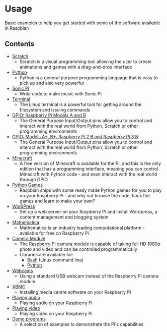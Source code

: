 # Usage

Basic examples to help you get started with some of the software available in Raspbian

## Contents

- [Scratch](scratch/README.md)
    - Scratch is a visual programming tool allowing the user to create animations and games with a drag-and-drop interface
- [Python](python/README.md)
    - Python is a general purpose programming language that is easy to pick up and also very powerful
- [Sonic Pi](sonic-pi/README.md)
    - Write code to make music with Sonic Pi
- [Terminal](terminal/README.md)
    - The Linux terminal is a powerful tool for getting around the filesystem and issuing commands
- [GPIO: Raspberry Pi Models A and B](gpio/README.md)
    - The General Purpose Input/Output pins allow you to control and interact with the real world from Python, Scratch or other programming environments
- [GPIO: Models A+, B+, Raspberry Pi 2 B and Raspberry Pi 3 B](gpio-plus-and-raspi2/README.md)
    - The General Purpose Input/Output pins allow you to control and interact with the real world from Python, Scratch or other programming environments
- [Minecraft](minecraft/README.md)
    - A free version of Minecraft is available for the Pi, and this is the only edition that has a programming interface, meaning you can control Minecraft with Python code - and even interact with the real world through GPIO
- [Python Games](python-games/README.md)
    - Raspbian ships with some ready made Python games for you to play on your Raspberry Pi - and why not browse the code, hack the games and learn to make your own?
- [WordPress](wordpress/README.md)
    - Set up a web server on your Raspberry Pi and install Wordpress, a content management and blogging system
- [Mathematica](mathematica/README.md)
    - Mathematica is an industry leading computational platform - available for free on Raspberry Pi
- [Camera Module](camera/README.md)
    - The Raspberry Pi camera module is capable of taking full HD 1080p photo and video and can be controlled programmatically
    - Libraries are available for:
        - [Bash](camera/raspicam/README.md) (Linux command line)
        - [Python](camera/python/README.md)
- [Webcams](webcams/README.md)
    - Using a standard USB webcam instead of the Raspberry Pi camera module
- [XBMC](xbmc/README.md)
    - Installing media centre software on your Raspberry Pi
- [Playing audio](audio/README.md)
    - Playing audio on your Raspberry Pi
- [Playing video](video/README.md)
    - Playing video on your Raspberry Pi
- [Demo programs](demos/README.md)
    - A selection of examples to demonstrate the Pi's capabilities
